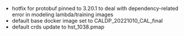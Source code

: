 - hotfix for protobuf pinned to 3.20.1 to deal with dependency-related error in modeling lambda/training images
- default base docker image set to CALDP_20221010_CAL_final
- default crds update to hst_1038.pmap
